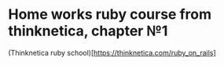 # Home works ruby course from thinknetica, chapter №1
(Thinknetica ruby school)[https://thinknetica.com/ruby_on_rails]
